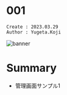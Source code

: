 001
===
```
Create : 2023.03.29
Author : Yugeta.Koji
```

![banner](banner.png)

# Summary
- 管理画面サンプル1

# 

